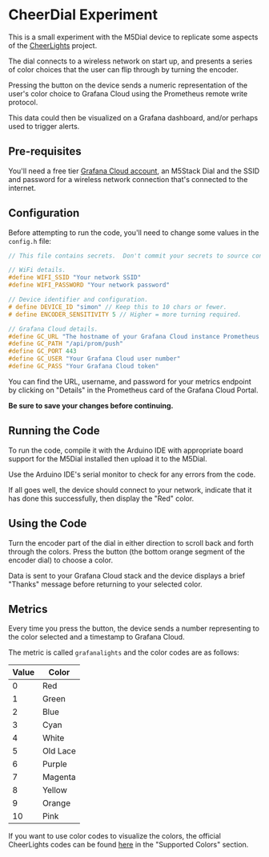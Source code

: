 # CheerDial Experiment

This is a small experiment with the M5Dial device to replicate some aspects of the [CheerLights](https://cheerlights.com/learn/) project.

The dial connects to a wireless network on start up, and presents a series of color choices that the user can flip through by turning the encoder.

Pressing the button on the device sends a numeric representation of the user's color choice to Grafana Cloud using the Prometheus remote write protocol.

This data could then be visualized on a Grafana dashboard, and/or perhaps used to trigger alerts.

## Pre-requisites

You'll need a free tier [Grafana Cloud account](https://grafana.com/auth/sign-up/create-user), an M5Stack Dial and the SSID and password for a wireless network connection that's connected to the internet.

## Configuration

Before attempting to run the code, you'll need to change some values in the `config.h` file:

```c
// This file contains secrets.  Don't commit your secrets to source control!

// WiFi details.
#define WIFI_SSID "Your network SSID"
#define WIFI_PASSWORD "Your network password"

// Device identifier and configuration.
# define DEVICE_ID "simon" // Keep this to 10 chars or fewer.
# define ENCODER_SENSITIVITY 5 // Higher = more turning required.

// Grafana Cloud details.
#define GC_URL "The hostname of your Grafana Cloud instance Prometheus endpoing"
#define GC_PATH "/api/prom/push"
#define GC_PORT 443
#define GC_USER "Your Grafana Cloud user number"
#define GC_PASS "Your Grafana Cloud token" 
```

You can find the URL, username, and password for your metrics endpoint by clicking on "Details" in the Prometheus card of the Grafana Cloud Portal.

**Be sure to save your changes before continuing.**

## Running the Code

To run the code, compile it with the Arduino IDE with appropriate board support for the M5Dial installed then upload it to the M5Dial.

Use the Arduino IDE's serial monitor to check for any errors from the code.

If all goes well, the device should connect to your network, indicate that it has done this successfully, then display the "Red" color.

## Using the Code

Turn the encoder part of the dial in either direction to scroll back and forth through the colors.  Press the button (the bottom orange segment of the encoder dial) to choose a color.

Data is sent to your Grafana Cloud stack and the device displays a brief "Thanks" message before returning to your selected color.

## Metrics

Every time you press the button, the device sends a number representing to the color selected and a timestamp to Grafana Cloud.

The metric is called `grafanalights` and the color codes are as follows:

|Value|Color     |
|-----|----------|
|  0  | Red      |
|  1  | Green    |
|  2  | Blue     |
|  3  | Cyan     |
|  4  | White    |
|  5  | Old Lace |
|  6  | Purple   |
|  7  | Magenta  |
|  8  | Yellow   |
|  9  | Orange   |
| 10  | Pink     |

If you want to use color codes to visualize the colors, the official CheerLights codes can be found [here](https://cheerlights.com/learn/) in the "Supported Colors" section.
